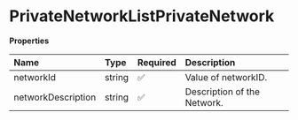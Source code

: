 # PrivateNetworkListPrivateNetwork

**Properties**

| Name               | Type   | Required | Description                 |
| :----------------- | :----- | :------- | :-------------------------- |
| networkId          | string | ✅       | Value of networkID.         |
| networkDescription | string | ✅       | Description of the Network. |

<!-- This file was generated by liblab | https://liblab.com/ -->
